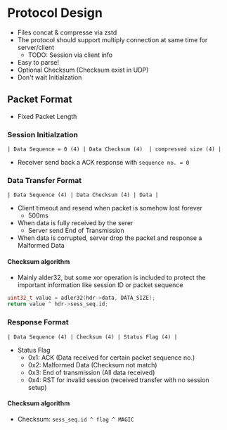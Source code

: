 # Protocol Design

- Files concat & compresse via zstd
- The protocol should support multiply connection at same time for server/client
    - TODO: Session via client info
- Easy to parse!
- Optional Checksum (Checksum exist in UDP)
- Don't wait Initialzation

## Packet Format

- Fixed Packet Length

### Session Initialzation

```
| Data Sequence = 0 (4) | Data Checksum (4)  | compressed size (4) |
```

- Receiver send back a ACK response with `sequence no. = 0`

### Data Transfer Format

```
| Data Sequence (4) | Data Checksum (4) | Data |
```

- Client timeout and resend when packet is somehow lost forever
    - 500ms
- When data is fully received by the serer
    - Server send End of Transmission
- When data is corrupted, server drop the packet and response a Malformed Data

#### Checksum algorithm

- Mainly alder32, but some xor operation is included to protect the important information like session ID or packet sequence

```c
uint32_t value = adler32(hdr->data, DATA_SIZE);
return value ^ hdr->sess_seq.id;
```

### Response Format

```
| Data Sequence (4) | Checksum (4) | Status Flag (4) |
```

- Status Flag
    - 0x1: ACK (Data received for certain packet sequence no.)
    - 0x2: Malformed Data (Checksum not match)
    - 0x3: End of transmission (All data received)
    - 0x4: RST for invalid session (received transfer with no session setup)

#### Checksum algorithm

- Checksum: `sess_seq.id ^ flag ^ MAGIC`
